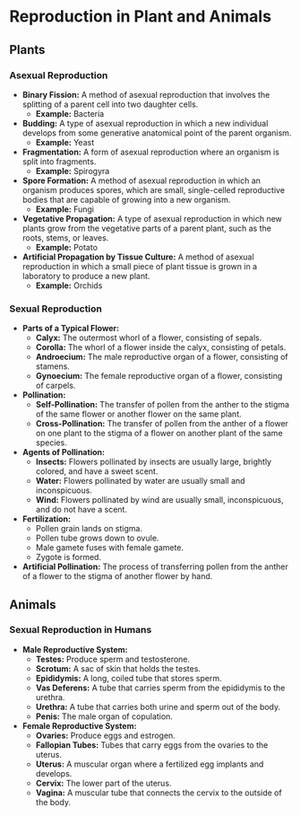 
# Reproduction in Plant and Animals

## Plants

### Asexual Reproduction

*   **Binary Fission:** A method of asexual reproduction that involves the splitting of a parent cell into two daughter cells.
    *   **Example:** Bacteria
*   **Budding:** A type of asexual reproduction in which a new individual develops from some generative anatomical point of the parent organism.
    *   **Example:** Yeast
*   **Fragmentation:** A form of asexual reproduction where an organism is split into fragments.
    *   **Example:** Spirogyra
*   **Spore Formation:** A method of asexual reproduction in which an organism produces spores, which are small, single-celled reproductive bodies that are capable of growing into a new organism.
    *   **Example:** Fungi
*   **Vegetative Propagation:** A type of asexual reproduction in which new plants grow from the vegetative parts of a parent plant, such as the roots, stems, or leaves.
    *   **Example:** Potato
*   **Artificial Propagation by Tissue Culture:** A method of asexual reproduction in which a small piece of plant tissue is grown in a laboratory to produce a new plant.
    *   **Example:** Orchids

### Sexual Reproduction

*   **Parts of a Typical Flower:**
    *   **Calyx:** The outermost whorl of a flower, consisting of sepals.
    *   **Corolla:** The whorl of a flower inside the calyx, consisting of petals.
    *   **Androecium:** The male reproductive organ of a flower, consisting of stamens.
    *   **Gynoecium:** The female reproductive organ of a flower, consisting of carpels.
*   **Pollination:**
    *   **Self-Pollination:** The transfer of pollen from the anther to the stigma of the same flower or another flower on the same plant.
    *   **Cross-Pollination:** The transfer of pollen from the anther of a flower on one plant to the stigma of a flower on another plant of the same species.
*   **Agents of Pollination:**
    *   **Insects:** Flowers pollinated by insects are usually large, brightly colored, and have a sweet scent.
    *   **Water:** Flowers pollinated by water are usually small and inconspicuous.
    *   **Wind:** Flowers pollinated by wind are usually small, inconspicuous, and do not have a scent.
*   **Fertilization:**
    *   Pollen grain lands on stigma.
    *   Pollen tube grows down to ovule.
    *   Male gamete fuses with female gamete.
    *   Zygote is formed.
*   **Artificial Pollination:** The process of transferring pollen from the anther of a flower to the stigma of another flower by hand.

## Animals

### Sexual Reproduction in Humans

*   **Male Reproductive System:**
    *   **Testes:** Produce sperm and testosterone.
    *   **Scrotum:** A sac of skin that holds the testes.
    *   **Epididymis:** A long, coiled tube that stores sperm.
    *   **Vas Deferens:** A tube that carries sperm from the epididymis to the urethra.
    *   **Urethra:** A tube that carries both urine and sperm out of the body.
    *   **Penis:** The male organ of copulation.
*   **Female Reproductive System:**
    *   **Ovaries:** Produce eggs and estrogen.
    *   **Fallopian Tubes:** Tubes that carry eggs from the ovaries to the uterus.
    *   **Uterus:** A muscular organ where a fertilized egg implants and develops.
    *   **Cervix:** The lower part of the uterus.
    *   **Vagina:** A muscular tube that connects the cervix to the outside of the body.
